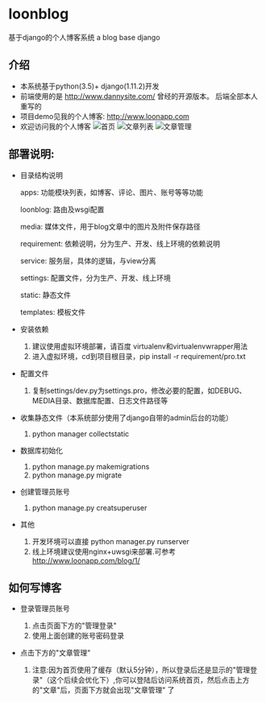 # loonblog
基于django的个人博客系统 a blog base django

## 介绍
- 本系统基于python(3.5)+ django(1.11.2)开发
- 前端使用的是 http://www.dannysite.com/ 曾经的开源版本。 后端全部本人重写的
- 项目demo见我的个人博客: http://www.loonapp.com
- 欢迎访问我的个人博客 
![首页](https://github.com/blackholll/loonblog/raw/master/static/images/homepage.png)
![文章列表](https://github.com/blackholll/loonblog/raw/master/static/images/bloglist.png)
![文章管理](https://github.com/blackholll/loonblog/raw/master/static/images/blogedit.png)



## 部署说明:
- 目录结构说明
     
     apps: 功能模块列表，如博客、评论、图片、账号等等功能
     
     loonblog: 路由及wsgi配置
     
     media: 媒体文件，用于blog文章中的图片及附件保存路径
     
     requirement: 依赖说明，分为生产、开发、线上环境的依赖说明
     
     service: 服务层，具体的逻辑，与view分离
     
     settings: 配置文件，分为生产、开发、线上环境
     
     static: 静态文件
     
     templates: 模板文件
   
- 安装依赖
    1. 建议使用虚拟环境部署，请百度 virtualenv和virtualenvwrapper用法
    2. 进入虚拟环境，cd到项目根目录，pip install -r requirement/pro.txt
  
- 配置文件
    1. 复制settings/dev.py为settings.pro，修改必要的配置，如DEBUG、MEDIA目录、数据库配置、日志文件路径等
    

- 收集静态文件（本系统部分使用了django自带的admin后台的功能）
    1. python manager collectstatic

- 数据库初始化
    1. python manage.py makemigrations
    2. python manage.py migrate

- 创建管理员账号
    1. python manage.py creatsuperuser
    
- 其他
    1. 开发环境可以直接 python manager.py runserver
    2. 线上环境建议使用nginx+uwsgi来部署.可参考 http://www.loonapp.com/blog/1/

## 如何写博客

- 登录管理员账号
    1. 点击页面下方的"管理登录"
    2. 使用上面创建的账号密码登录
    
- 点击下方的"文章管理"
    1. 注意:因为首页使用了缓存（默认5分钟），所以登录后还是显示的"管理登录"（这个后续会优化下）,你可以登陆后访问系统首页，然后点击上方的"文章"后，页面下方就会出现"文章管理"
    了

    
  
  


